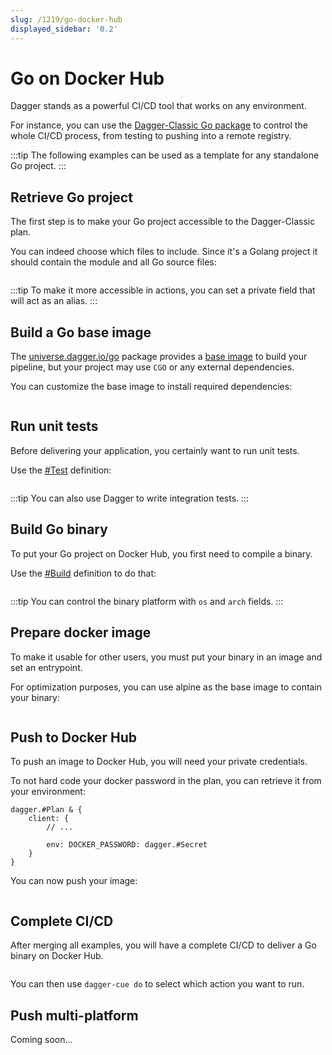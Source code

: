 ```yaml
---
slug: /1219/go-docker-hub
displayed_sidebar: '0.2'
---
```


# Go on Docker Hub

Dagger stands as a powerful CI/CD tool that works on any environment.

For instance, you can use the [Dagger-Classic Go package](https://github.com/dagger/dagger/tree/main/pkg/universe.dagger.io/go)
to control the whole CI/CD process, from testing to pushing into a remote registry.

:::tip
The following examples can be used as a template for any standalone Go project.
:::

## Retrieve Go project

The first step is to make your Go project accessible to the Dagger-Classic plan.

You can indeed choose which files to include. Since it's a Golang project
it should contain the module and all Go source files:

```cue file=../tests/use-cases/ci-cd-for-go-project/retrieve-go-project/dagger.cue

```

:::tip
To make it more accessible in actions, you can set a private field that will
act as an alias.
:::

## Build a Go base image

The [universe.dagger.io/go](https://github.com/dagger/dagger/tree/main/pkg/universe.dagger.io/go)
package provides a [base image](https://github.com/dagger/dagger/blob/main/pkg/universe.dagger.io/go/image.cue)
to build your pipeline, but your project may use `CGO` or any external dependencies.

You can customize the base image to install required dependencies:

```cue file=../tests/use-cases/ci-cd-for-go-project/base.cue.fragment

```

## Run unit tests

Before delivering your application, you certainly want to run unit tests.

Use the [#Test](https://github.com/dagger/dagger/blob/main/pkg/universe.dagger.io/go/test.cue)
definition:

```cue file=../tests/use-cases/ci-cd-for-go-project/test.cue.fragment

```

<!-- FIXME(TomChv): we should write a bunch of documentation about TDD with dagger -->

:::tip
You can also use Dagger to write integration tests.
:::

## Build Go binary

To put your Go project on Docker Hub, you first need to compile a binary.

Use the [#Build](https://github.com/dagger/dagger/blob/main/pkg/universe.dagger.io/go/build.cue)
definition to do that:

```cue file=../tests/use-cases/ci-cd-for-go-project/build.cue.fragment

```

:::tip
You can control the binary platform with `os` and `arch` fields.
:::

## Prepare docker image

To make it usable for other users, you must put your binary in an image and set an entrypoint.

For optimization purposes, you can use alpine as the base image to contain your binary:

```cue file=../tests/use-cases/ci-cd-for-go-project/image.cue.fragment

```

## Push to Docker Hub

To push an image to Docker Hub, you will need your private credentials.

To not hard code your docker password in the plan, you can retrieve it
from your environment:

```cue
dagger.#Plan & {
    client: {
        // ...

        env: DOCKER_PASSWORD: dagger.#Secret
    }
}
```

You can now push your image:

```cue file=../tests/use-cases/ci-cd-for-go-project/push.cue.fragment

```

## Complete CI/CD

After merging all examples, you will have a complete CI/CD to deliver a Go
binary on Docker Hub.

```cue file=../tests/use-cases/ci-cd-for-go-project/complete-ci-cd/dagger.cue

```

You can then use `dagger-cue do` to select which action you want to run.

## Push multi-platform

Coming soon...
